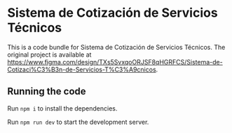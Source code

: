 
  # Sistema de Cotización de Servicios Técnicos

  This is a code bundle for Sistema de Cotización de Servicios Técnicos. The original project is available at https://www.figma.com/design/TXs5SvxqoORJSF8qHGRFCS/Sistema-de-Cotizaci%C3%B3n-de-Servicios-T%C3%A9cnicos.

  ## Running the code

  Run `npm i` to install the dependencies.

  Run `npm run dev` to start the development server.
  